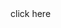 <link href="https://kanoro27.github.io/HTML-CSS-JS-Coursera/Module3-Assignment/index.html">click here</link>
